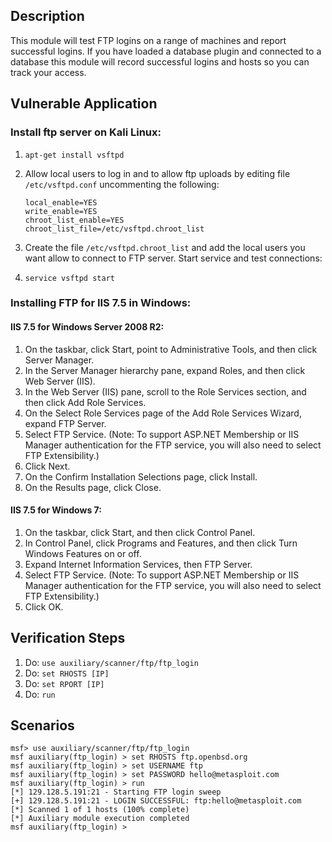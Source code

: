 ## Description

This module will test FTP logins on a range of machines and report successful logins. If you have loaded a database plugin and connected to a database this module will record successful logins and hosts so you can track your access.

## Vulnerable Application

### Install ftp server on Kali Linux:

1.  ```apt-get install vsftpd```
2. Allow local users to log in and to allow ftp uploads by editing file `/etc/vsftpd.conf` uncommenting the following:

    ```
    local_enable=YES
    write_enable=YES
    chroot_list_enable=YES
    chroot_list_file=/etc/vsftpd.chroot_list
    ```

3. Create the file `/etc/vsftpd.chroot_list` and add the local users you want allow to connect to FTP server. Start service and test connections:
4. ```service vsftpd start``` 

### Installing FTP for IIS 7.5 in Windows:

#### IIS 7.5 for Windows Server 2008 R2:

1. On the taskbar, click Start, point to Administrative Tools, and then click Server Manager.
2. In the Server Manager hierarchy pane, expand Roles, and then click Web Server (IIS).
3. In the Web Server (IIS) pane, scroll to the Role Services section, and then click Add Role Services.
4. On the Select Role Services page of the Add Role Services Wizard, expand FTP Server.
5. Select FTP Service. (Note: To support ASP.NET Membership or IIS Manager authentication for the FTP service, you will also need to select FTP Extensibility.)
6. Click Next.
7. On the Confirm Installation Selections page, click Install.
8. On the Results page, click Close. 

#### IIS 7.5 for Windows 7:

1. On the taskbar, click Start, and then click Control Panel.
2. In Control Panel, click Programs and Features, and then click Turn Windows Features on or off.
3. Expand Internet Information Services, then FTP Server.
4. Select FTP Service. (Note: To support ASP.NET Membership or IIS Manager authentication for the FTP service, you will also need to select FTP Extensibility.)
5. Click OK. 

## Verification Steps

1. Do: ```use auxiliary/scanner/ftp/ftp_login```
2. Do: ```set RHOSTS [IP]```
3. Do: ```set RPORT [IP]```
4. Do: ```run```

## Scenarios

```
msf> use auxiliary/scanner/ftp/ftp_login
msf auxiliary(ftp_login) > set RHOSTS ftp.openbsd.org
msf auxiliary(ftp_login) > set USERNAME ftp
msf auxiliary(ftp_login) > set PASSWORD hello@metasploit.com
msf auxiliary(ftp_login) > run
[*] 129.128.5.191:21 - Starting FTP login sweep
[+] 129.128.5.191:21 - LOGIN SUCCESSFUL: ftp:hello@metasploit.com
[*] Scanned 1 of 1 hosts (100% complete)
[*] Auxiliary module execution completed
msf auxiliary(ftp_login) >
```
